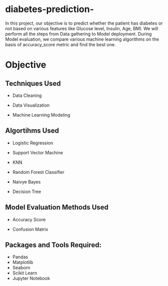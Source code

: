 # diabetes-prediction-
 In this project, our objective is to predict whether the patient has diabetes or not based on various features like Glucose level, Insulin, Age, BMI. We will perform all the steps from Data gathering to Model deployment. During Model evaluation, we compare various machine learning algorithms on the basis of accuracy_score metric and find the best one. 
# Objective
## Techniques Used
* Data Cleaning

* Data Visualization

* Machine Learning Modeling
## Algortihms Used
* Logistic Regression

* Support Vector Machine

* KNN

* Random Forest Classifier

* Naivye Bayes

* Decision Tree
## Model Evaluation Methods Used
* Accuracy Score

* Confusion Matrix

## Packages and Tools Required:
* Pandas 
* Matplotlib
* Seaborn
* Scikit Learn
* Jupyter Notebook

